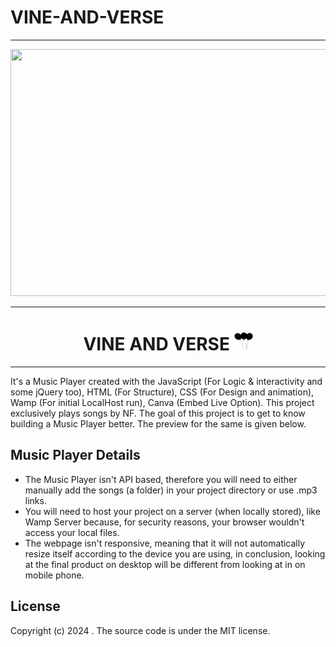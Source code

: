 # VINE-AND-VERSE
----
<div align="center">
<img width="1000px" height="395px" src="readme resource/preview.gif"/>
</div>

<!--The title for my project.--> 

----
<p>
  <h1 align="center">
    <b>
  VINE AND VERSE <img width="30px" height="30px" src="https://github.com/Legendary-Person/Music-Player/blob/main/readme%20resource/black.svg"/>
    </b>
  </h1>
</p>

----
It's a Music Player created with the JavaScript (For Logic & interactivity and some jQuery too), HTML (For Structure), CSS (For Design and animation), Wamp (For initial LocalHost run), Canva (Embed Live Option). This project exclusively plays songs by NF.
The goal of this project is to get to know building a Music Player better. The preview for the same is given below.



## Music Player Details 
- The Music Player isn't API based, therefore you will need to either manually add the songs (a folder) in your project directory or use .mp3 links.
- You will need to host your project on a server (when locally stored), like Wamp Server because, for security reasons, your browser wouldn't access your local files.
- The webpage isn't responsive, meaning that it will not automatically resize itself according to the device you are using, in conclusion, looking at the final product on desktop will be different from looking at in on mobile phone.

## License

Copyright (c) 2024 . The source code is under the MIT license.




